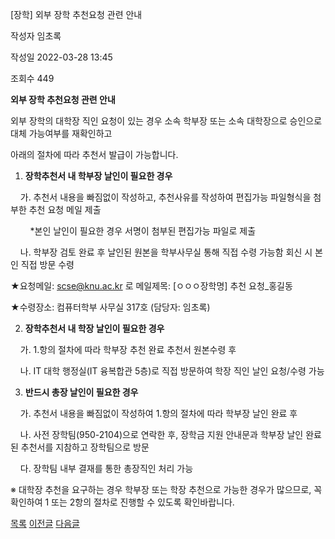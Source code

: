 
[장학] ﻿외부 장학 추천요청 관련 안내





작성자
임초록


작성일
2022-03-28 13:45


조회수
449




**﻿외부 장학 추천요청 관련 안내**

  


외부 장학의 대학장 직인 요청이 있는 경우 소속 학부장 또는 소속 대학장으로 승인으로 대체 가능여부를 재확인하고

아래의 절차에 따라 추천서 발급이 가능합니다. 

  


1. **장학추천서 내 학부장 날인이 필요한 경우**

    가. 추천서 내용을 빠짐없이 작성하고, 추천사유를 작성하여 편집가능 파일형식을 첨부한 추천 요청 메일 제출

        *본인 날인이 필요한 경우 서명이 첨부된 편집가능 파일로 제출

    나. 학부장 검토 완료 후 날인된 원본을 학부사무실 통해 직접 수령 가능함 회신 시 본인 직접 방문 수령

★요청메일: scse@knu.ac.kr 로 메일제목: [ㅇㅇㅇ장학명] 추천 요청\_홍길동

★수령장소: 컴퓨터학부 사무실 317호 (담당자: 임초록)

  


2. **장학추천서 내 학장 날인이 필요한 경우**  


    가. 1.항의 절차에 따라 학부장 추천 완료 추천서 원본수령 후 

    나. IT 대학 행정실(IT 융복합관 5층)로 직접 방문하여 학장 직인 날인 요청/수령 가능

  


3. **반드시 총장 날인이 필요한 경우**

    가. 추천서 내용을 빠짐없이 작성하여 1.항의 절차에 따라 학부장 날인 완료 후

    나. 사전 장학팀(950-2104)으로 연락한 후, 장학금 지원 안내문과 학부장 날인 완료 된 추천서를 지참하고 장학팀으로 방문

    다. 장학팀 내부 결재를 통한 총장직인 처리 가능

  


※ 대학장 추천을 요구하는 경우 학부장 또는 학장 추천으로 가능한 경우가 많으므로, 꼭 확인하여 1 또는 2항의 절차로 진행할 수 있도록 확인바랍니다.







[목록](https://computer.knu.ac.kr/06_sub/02_sub.html?key=&keyfield=&category=&page=1&bbs_code=Site_BBS_25)
[이전글](https://computer.knu.ac.kr/06_sub/02_sub.html?bbs_cmd=view&page=1&key=&keyfield=&category=&no=3732&bbs_code=Site_BBS_25)
[다음글](https://computer.knu.ac.kr/06_sub/02_sub.html?bbs_cmd=view&page=1&key=&keyfield=&category=&no=3734&bbs_code=Site_BBS_25)

















 